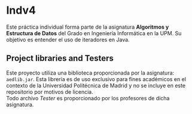 Indv4
=====================================

Este práctica individual forma parte de la asignatura **Algoritmos y Estructura de Datos** del Grado en Ingeniería Informática en la UPM.
Su objetivo es entender el uso de iteradores en Java.

## Project libraries and Testers

Este proyecto utiliza una biblioteca proporcionada por la asignatura: `aedlib.jar`. Esta librería es de uso exclusivo para fines académicos en el contexto de la Universidad Politécnica de Madrid y no se incluye en este repositorio por motivos de licencia.  
Todo archivo *Tester* es proporcionado por los profesores de dicha asignatura. 
